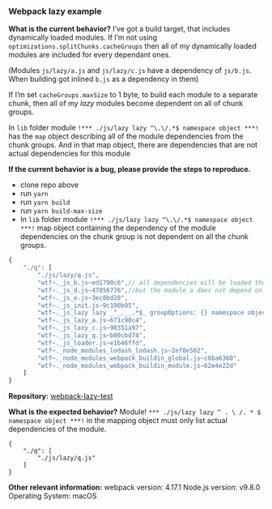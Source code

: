 ### Webpack lazy example

**What is the current behavior?**
I’ve got a build target, that includes dynamically loaded modules.
If I’m not using `optimizations.splitChunks.cacheGroups` then all of my dynamically loaded modules are included for every dependant ones.

(Modules `js/lazy/a.js` and `js/lazy/c.js` have a dependency of `js/b.js`. When building got inlined `b.js` as a dependency in them)

If I’m set `cacheGroups.maxSize` to 1 byte, to build each module to a separate chunk, then all of my *lazy* modules become dependent on all of
chunk groups.


In `lib` folder module `!*** ./js/lazy lazy ^\.\/.*$ namespace object ***!` has the `map` object describing all of the module dependencies from the chunk groups. And in that map object, there are dependencies that are not actual dependencies for this module

**If the current behavior is a bug, please provide the steps to reproduce.**
* clone repo above
* run `yarn`
* run `yarn build`
* run `yarn build-max-size` 
* In `lib` folder module `!*** ./js/lazy lazy ^\.\/.*$ namespace object ***!` map object containing the dependency of the module dependencies on the chunk group is not dependent on all the chunk groups.
```js
{
	"./q": [
		"./js/lazy/q.js",
		"wtf~._js_b.js~ed1790c6",// all dependencies will be loaded the first time q.js module is loaded
		"wtf~._js_d.js~47056776",//but the module a does not depend on these chunk groups
		"wtf~._js_e.js~3ec8bd28", 
		"wtf~._js_init.js~9c190b95",
		"wtf~._js_lazy lazy _^_.__.*$_ groupOptions: {} namespace object~b65700d3",
		"wtf~._js_lazy_a.js~671c98c4",
		"wtf~._js_lazy_c.js~90351a97",
		"wtf~._js_lazy_q.js~b00cbd74",
		"wtf~._js_loader.js~e1b46ffd",
		"wtf~._node_modules_lodash_lodash.js~2ef0e502",
		"wtf~._node_modules_webpack_buildin_global.js~c8ba6360",
		"wtf~._node_modules_webpack_buildin_module.js~62e4e22d"
	]
}
```
**Repository:**
[webpack-lazy-test](https://github.com/AndreyGladkov/webpack-lazy-test)

**What is the expected behavior?**
Module! `*** ./js/lazy lazy ^ . \ /. * $ namespace object ***!` in the mapping object must only list actual dependencies of the module.
```
{
	"./q": [
		"./js/lazy/q.js"
	]
}
```

**Other relevant information:**
webpack version: 4.17.1
Node.js version: v9.8.0
Operating System: macOS


